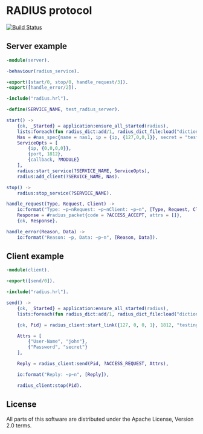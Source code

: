 RADIUS protocol
===============

[![Build Status](https://secure.travis-ci.org/ates/radius.png)](https://travis-ci.org/ates/radius)

Server example
--------------

```erlang
-module(server).

-behaviour(radius_service).

-export([start/0, stop/0, handle_request/3]).
-export([handle_error/2]).

-include("radius.hrl").

-define(SERVICE_NAME, test_radius_server).

start() ->
    {ok, _Started} = application:ensure_all_started(radius),
    lists:foreach(fun radius_dict:add/1, radius_dict_file:load("dictionary")),
    Nas = #nas_spec{name = nas1, ip = {ip, {127,0,0,1}}, secret = "testing123"},
    ServiceOpts = [
        {ip, {0,0,0,0}},
        {port, 1812},
        {callback, ?MODULE}
    ],
    radius:start_service(?SERVICE_NAME, ServiceOpts),
    radius:add_client(?SERVICE_NAME, Nas).

stop() ->
    radius:stop_service(?SERVICE_NAME).

handle_request(Type, Request, Client) ->
    io:format("Type: ~p~nRequest: ~p~nClient: ~p~n", [Type, Request, Client]),
    Response = #radius_packet{code = ?ACCESS_ACCEPT, attrs = []},
    {ok, Response}.

handle_error(Reason, Data) ->
    io:format("Reason: ~p, Data: ~p~n", [Reason, Data]).
```

Client example
--------------

```erlang
-module(client).

-export([send/0]).

-include("radius.hrl").

send() ->
    {ok, _Started} = application:ensure_all_started(radius),
    lists:foreach(fun radius_dict:add/1, radius_dict_file:load("dictionary")),

    {ok, Pid} = radius_client:start_link({127, 0, 0, 1}, 1812, "testing123"),

    Attrs = [
        {"User-Name", "john"},
        {"Password", "secret"}
    ],

    Reply = radius_client:send(Pid, ?ACCESS_REQUEST, Attrs),

    io:format("Reply: ~p~n", [Reply]),

    radius_client:stop(Pid).
```

License
-------

All parts of this software are distributed under the Apache License, Version 2.0 terms.
